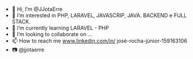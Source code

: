 - 👋 Hi, I’m @JJotaErre
- 👀 I’m interested in PHP, LARAVEL, JAVASCRIP, JAVA. BACKEND e FULL STACK.
- 🌱 I’m currently learning LARAVEL - PHP
- 💞️ I’m looking to collaborate on ...
- 📫 How to reach me www.linkedin.com/in/ 
josé-rocha-júnior-159163106  
- 📷  @jjotaerre

<!---
JotaErre-Jr/JotaErre-Jr is a ✨ special ✨ repository because its `README.md` (this file) appears on your GitHub profile.
You can click the Preview link to take a look at your changes.
--->
